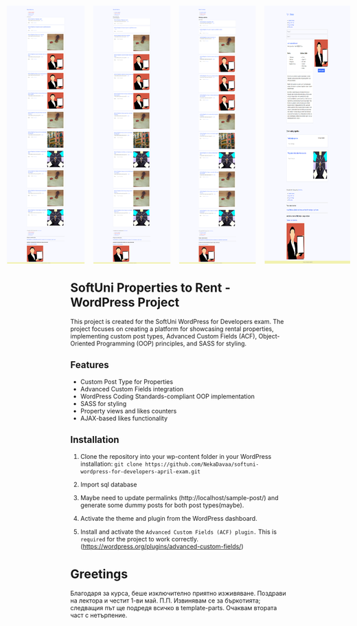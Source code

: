<div class="image-row" style="display: flex;justify-content: center;gap: 20px;">
<img src="screenshots/screencapture-localhost-2023-04-30-16_07_51.png" alt="Image description" width="200px" height="600px">
<img src="screenshots/screencapture-localhost-2023-04-2023-04-30-16_08_27.png" alt="Image description" width="200px" height="600px">
<img src="screenshots/screencapture-localhost-author-admin-2023-04-30-16_08_51.png" alt="Image description" width="200px" height="600px">
<img src="screenshots/screencapture-localhost-properties-aut-occaecati-ex-aut-2023-04-30-16_09_47.png" alt="Image description" width="200px" height="600px">
</div>


# SoftUni Properties to Rent - WordPress Project

This project is created for the SoftUni WordPress for Developers exam. The project focuses on creating a platform for showcasing rental properties, implementing custom post types, Advanced Custom Fields (ACF), Object-Oriented Programming (OOP) principles, and SASS for styling.

## Features

- Custom Post Type for Properties
- Advanced Custom Fields integration
- WordPress Coding Standards-compliant OOP implementation
- SASS for styling
- Property views and likes counters
- AJAX-based likes functionality

## Installation

1. Clone the repository into your wp-content folder in your WordPress installation:
```git clone https://github.com/NekaDavaa/softuni-wordpress-for-developers-april-exam.git```

2. Import sql database 

3. Maybe need to update permalinks (http://localhost/sample-post/) and generate some dummy posts for both post types(maybe). 

4. Activate the theme and plugin from the WordPress dashboard.  

5. Install and activate the ```Advanced Custom Fields (ACF) plugin.``` This is ```required``` for the project to work correctly. (https://wordpress.org/plugins/advanced-custom-fields/)

#
# Greetings

Благодаря за курса, беше изключително приятно изживяване. Поздрави на лектора и честит 1-ви май.
П.П. Извинявам се за бъркотията; следващия път ще подредя всичко в template-parts. Очаквам втората част с нетърпение.


